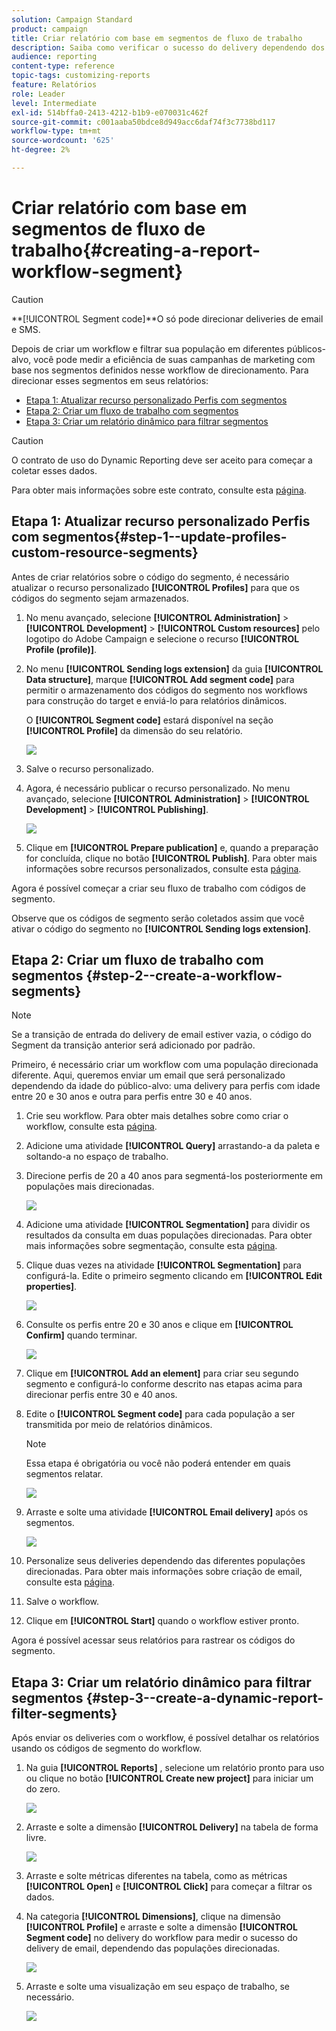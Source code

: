 ```yaml
---
solution: Campaign Standard
product: campaign
title: Criar relatório com base em segmentos de fluxo de trabalho
description: Saiba como verificar o sucesso do delivery dependendo dos segmentos dos workflows em seus relatórios.
audience: reporting
content-type: reference
topic-tags: customizing-reports
feature: Relatórios
role: Leader
level: Intermediate
exl-id: 514bffa0-2413-4212-b1b9-e070031c462f
source-git-commit: c001aaba50bdce8d949acc6daf74f3c7738bd117
workflow-type: tm+mt
source-wordcount: '625'
ht-degree: 2%

---
```


# Criar relatório com base em segmentos de fluxo de trabalho{#creating-a-report-workflow-segment}

>[!CAUTION]
> **[!UICONTROL Segment code]**O só pode direcionar deliveries de email e SMS.

Depois de criar um workflow e filtrar sua população em diferentes públicos-alvo, você pode medir a eficiência de suas campanhas de marketing com base nos segmentos definidos nesse workflow de direcionamento.
Para direcionar esses segmentos em seus relatórios:

* [Etapa 1: Atualizar recurso personalizado Perfis com segmentos](#step-1--update-profiles-custom-resource-segments)
* [Etapa 2: Criar um fluxo de trabalho com segmentos](#step-2--create-a-workflow-segments)
* [Etapa 3: Criar um relatório dinâmico para filtrar segmentos](#step-3--create-a-dynamic-report-filter-segments)

>[!CAUTION]
>O contrato de uso do Dynamic Reporting deve ser aceito para começar a coletar esses dados.
>
>Para obter mais informações sobre este contrato, consulte esta [página](../../reporting/using/about-dynamic-reports.md#dynamic-reporting-usage-agreement).

## Etapa 1: Atualizar recurso personalizado Perfis com segmentos{#step-1--update-profiles-custom-resource-segments}

Antes de criar relatórios sobre o código do segmento, é necessário atualizar o recurso personalizado **[!UICONTROL Profiles]** para que os códigos do segmento sejam armazenados.

1. No menu avançado, selecione **[!UICONTROL Administration]** > **[!UICONTROL Development]** > **[!UICONTROL Custom resources]** pelo logotipo do Adobe Campaign e selecione o recurso **[!UICONTROL Profile (profile)]**.
1. No menu **[!UICONTROL Sending logs extension]** da guia **[!UICONTROL Data structure]**, marque **[!UICONTROL Add segment code]** para permitir o armazenamento dos códigos do segmento nos workflows para construção do target e enviá-lo para relatórios dinâmicos.

   O **[!UICONTROL Segment code]** estará disponível na seção **[!UICONTROL Profile]** da dimensão do seu relatório.

   ![](assets/report_segment_4.png)

1. Salve o recurso personalizado.

1. Agora, é necessário publicar o recurso personalizado.
No menu avançado, selecione **[!UICONTROL Administration]** > **[!UICONTROL Development]** > **[!UICONTROL Publishing]**.

   ![](assets/custom_profile_7.png)

1. Clique em **[!UICONTROL Prepare publication]** e, quando a preparação for concluída, clique no botão **[!UICONTROL Publish]**. Para obter mais informações sobre recursos personalizados, consulte esta [página](../../developing/using/updating-the-database-structure.md).

Agora é possível começar a criar seu fluxo de trabalho com códigos de segmento.

Observe que os códigos de segmento serão coletados assim que você ativar o código do segmento no **[!UICONTROL Sending logs extension]**.

## Etapa 2: Criar um fluxo de trabalho com segmentos {#step-2--create-a-workflow-segments}

>[!NOTE]
>Se a transição de entrada do delivery de email estiver vazia, o código do Segment da transição anterior será adicionado por padrão.

Primeiro, é necessário criar um workflow com uma população direcionada diferente. Aqui, queremos enviar um email que será personalizado dependendo da idade do público-alvo: uma delivery para perfis com idade entre 20 e 30 anos e outra para perfis entre 30 e 40 anos.

1. Crie seu workflow. Para obter mais detalhes sobre como criar o workflow, consulte esta [página](../../automating/using/building-a-workflow.md).

1. Adicione uma atividade **[!UICONTROL Query]** arrastando-a da paleta e soltando-a no espaço de trabalho.

1. Direcione perfis de 20 a 40 anos para segmentá-los posteriormente em populações mais direcionadas.

   ![](assets/report_segment_1.png)

1. Adicione uma atividade **[!UICONTROL Segmentation]** para dividir os resultados da consulta em duas populações direcionadas. Para obter mais informações sobre segmentação, consulte esta [página](../../automating/using/segmentation.md).

1. Clique duas vezes na atividade **[!UICONTROL Segmentation]** para configurá-la. Edite o primeiro segmento clicando em **[!UICONTROL Edit properties]**.

   ![](assets/report_segment_7.png)

1. Consulte os perfis entre 20 e 30 anos e clique em **[!UICONTROL Confirm]** quando terminar.

   ![](assets/report_segment_8.png)

1. Clique em **[!UICONTROL Add an element]** para criar seu segundo segmento e configurá-lo conforme descrito nas etapas acima para direcionar perfis entre 30 e 40 anos.

1. Edite o **[!UICONTROL Segment code]** para cada população a ser transmitida por meio de relatórios dinâmicos.

   >[!NOTE]
   >Essa etapa é obrigatória ou você não poderá entender em quais segmentos relatar.

   ![](assets/report_segment_9.png)

1. Arraste e solte uma atividade **[!UICONTROL Email delivery]** após os segmentos.

   ![](assets/report_segment_3.png)

1. Personalize seus deliveries dependendo das diferentes populações direcionadas. Para obter mais informações sobre criação de email, consulte esta [página](../../designing/using/designing-content-in-adobe-campaign.md).

1. Salve o workflow.

1. Clique em **[!UICONTROL Start]** quando o workflow estiver pronto.

Agora é possível acessar seus relatórios para rastrear os códigos do segmento.

## Etapa 3: Criar um relatório dinâmico para filtrar segmentos {#step-3--create-a-dynamic-report-filter-segments}

Após enviar os deliveries com o workflow, é possível detalhar os relatórios usando os códigos de segmento do workflow.

1. Na guia **[!UICONTROL Reports]** , selecione um relatório pronto para uso ou clique no botão **[!UICONTROL Create new project]** para iniciar um do zero.

   ![](assets/custom_profile_18.png)
1. Arraste e solte a dimensão **[!UICONTROL Delivery]** na tabela de forma livre.

   ![](assets/report_segment_5.png)

1. Arraste e solte métricas diferentes na tabela, como as métricas **[!UICONTROL Open]** e **[!UICONTROL Click]** para começar a filtrar os dados.
1. Na categoria **[!UICONTROL Dimensions]**, clique na dimensão **[!UICONTROL Profile]** e arraste e solte a dimensão **[!UICONTROL Segment code]** no delivery do workflow para medir o sucesso do delivery de email, dependendo das populações direcionadas.

   ![](assets/report_segment_6.png)

1. Arraste e solte uma visualização em seu espaço de trabalho, se necessário.

   ![](assets/report_segment_10.png)
